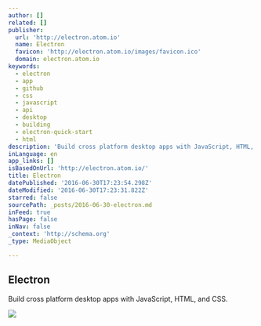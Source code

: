```yaml
---
author: []
related: []
publisher:
  url: 'http://electron.atom.io'
  name: Electron
  favicon: 'http://electron.atom.io/images/favicon.ico'
  domain: electron.atom.io
keywords:
  - electron
  - app
  - github
  - css
  - javascript
  - api
  - desktop
  - building
  - electron-quick-start
  - html
description: 'Build cross platform desktop apps with JavaScript, HTML, and CSS.'
inLanguage: en
app_links: []
isBasedOnUrl: 'http://electron.atom.io/'
title: Electron
datePublished: '2016-06-30T17:23:54.298Z'
dateModified: '2016-06-30T17:23:31.822Z'
starred: false
sourcePath: _posts/2016-06-30-electron.md
inFeed: true
hasPage: false
inNav: false
_context: 'http://schema.org'
_type: MediaObject

---
```

<article style=""><h1>Electron</h1><p>Build cross platform desktop apps with JavaScript, HTML, and CSS.</p><img src="http://electron.atom.io/images/opengraph.png" /></article>